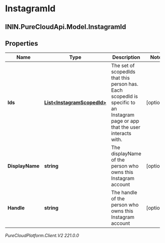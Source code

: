 # InstagramId

## ININ.PureCloudApi.Model.InstagramId

## Properties

|Name | Type | Description | Notes|
|------------ | ------------- | ------------- | -------------|
| **Ids** | [**List&lt;InstagramScopedId&gt;**](InstagramScopedId) | The set of scopedIds that this person has. Each scopedId is specific to an Instagram page or app that the user interacts with. | [optional] |
| **DisplayName** | **string** | The displayName of the person who owns this Instagram account | [optional] |
| **Handle** | **string** | The handle of the person who owns this Instagram account | [optional] |



_PureCloudPlatform.Client.V2 221.0.0_
